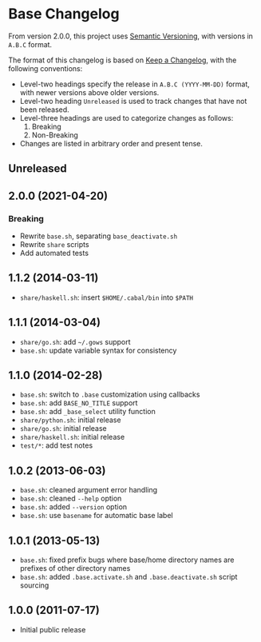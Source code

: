 # Base Changelog

From version 2.0.0, this project uses [Semantic Versioning][SemVer], with
versions in `A.B.C` format.

[SemVer]: <https://semver.org/>

The format of this changelog is based on [Keep a Changelog][KaC], with the
following conventions:

* Level-two headings specify the release in `A.B.C (YYYY-MM-DD)` format, with
  newer versions above older versions.
* Level-two heading `Unreleased` is used to track changes that have not been
  released.
* Level-three headings are used to categorize changes as follows:
    1. Breaking
    2. Non-Breaking
* Changes are listed in arbitrary order and present tense.

[KaC]: <https://keepachangelog.com/en/1.0.0/>

## Unreleased

## 2.0.0 (2021-04-20)

### Breaking

* Rewrite `base.sh`, separating `base_deactivate.sh`
* Rewrite `share` scripts
* Add automated tests

## 1.1.2 (2014-03-11)

* `share/haskell.sh`: insert `$HOME/.cabal/bin` into `$PATH`

## 1.1.1 (2014-03-04)

* `share/go.sh`: add `~/.gows` support
* `base.sh`: update variable syntax for consistency

## 1.1.0 (2014-02-28)

* `base.sh`: switch to `.base` customization using callbacks
* `base.sh`: add `BASE_NO_TITLE` support
* `base.sh`: add `_base_select` utility function
* `share/python.sh`: initial release
* `share/go.sh`: initial release
* `share/haskell.sh`: initial release
* `test/*`: add test notes

## 1.0.2 (2013-06-03)

* `base.sh`: cleaned argument error handling
* `base.sh`: cleaned `--help` option
* `base.sh`: added `--version` option
* `base.sh`: use `basename` for automatic base label

## 1.0.1 (2013-05-13)

* `base.sh`: fixed prefix bugs where base/home directory names are prefixes of
  other directory names
* `base.sh`: added `.base.activate.sh` and `.base.deactivate.sh` script
  sourcing

## 1.0.0 (2011-07-17)

* Initial public release
